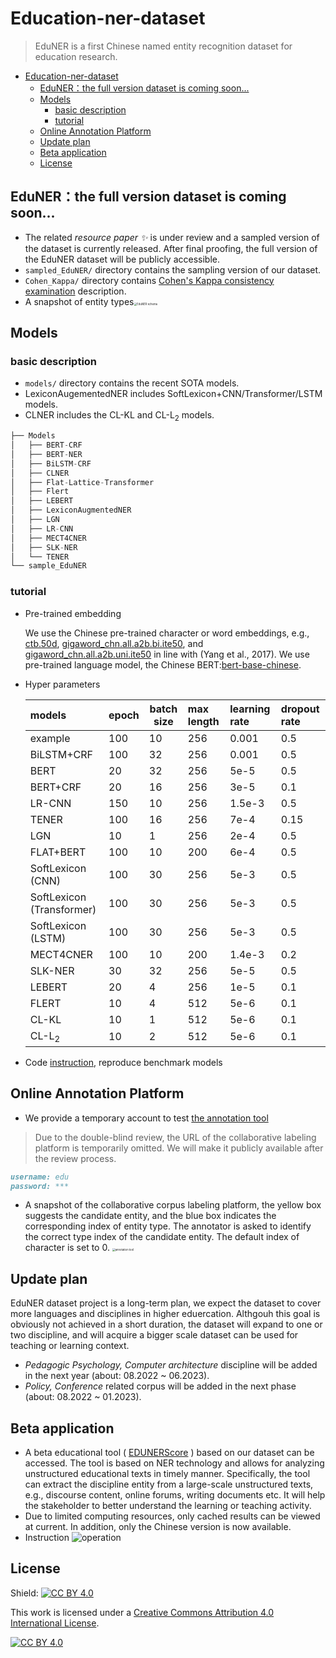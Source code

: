 

# Education-ner-dataset

> EduNER is a first Chinese named entity recognition dataset for education research.

- [Education-ner-dataset](#education-ner-dataset)
  - [EduNER：the full version dataset is coming soon...](#edunerthe-full-version-dataset-is-coming-soon)
  - [Models](#models)
    - [basic description](#basic-description)
    - [tutorial](#tutorial)
  - [Online Annotation Platform](#online-annotation-platform)
  - [Update plan](#update-plan)
  - [Beta application](#beta-application)
  - [License](#license)


## EduNER：the full version dataset is coming soon...

- The related <em>resource paper ✨</em> is under review and a sampled version of the dataset is currently released. After final proofing, the full version of the EduNER dataset will be publicly accessible.
- `sampled_EduNER/` directory contains the sampling version of our dataset.
- `Cohen_Kappa/` directory contains [Cohen's Kappa consistency examination](https://github.com/xuli19/EduNER/tree/main/Cohen_Kappa) description.
- A snapshot of entity types<img src="https://github.com/anonymous-xl/eduner/blob/main/imgs/EDUNER_schema.png" alt="EduNER schema" style="zoom:30%;" />

## Models
### basic description

- `models/` directory contains the recent SOTA models.
- LexiconAugementedNER includes SoftLexicon+CNN/Transformer/LSTM models.
- CLNER includes the CL-KL and CL-L<sub>2</sub> models.

```python
├── Models
│   ├── BERT-CRF
│   ├── BERT-NER
│   ├── BiLSTM-CRF
│   ├── CLNER
│   ├── Flat-Lattice-Transformer
│   ├── Flert
│   ├── LEBERT
│   ├── LexiconAugmentedNER
│   ├── LGN
│   ├── LR-CNN
│   ├── MECT4CNER
│   ├── SLK-NER
│   └── TENER
└── sample_EduNER
```

### tutorial

- Pre-trained embedding

   We use the Chinese pre-trained character or word embeddings, e.g., [ctb.50d](), [gigaword\_chn.all.a2b.bi.ite50](), and [gigaword\_chn.all.a2b.uni.ite50]() in line with (Yang et al., 2017). We use pre-trained language model, the Chinese BERT:[bert-base-chinese](https://huggingface.co/bert-base-chinese).

- Hyper parameters

  | models                    | epoch | batch size | max length      | learning rate | dropout rate |
  | :------------------------ | :---- | ---------- | :-------------- | :------------ | :----------- |
  | example                   | 100   | 10         | 256             | 0.001         | 0.5          |
  | BiLSTM+CRF                | 100   | 32         | 256 | 0.001         | 0.5          |
  | BERT                      | 20    | 32         | 256             | 5e-5          | 0.5          |
  | BERT+CRF                  | 20    | 16         | 256             | 3e-5          | 0.1          |
  | LR-CNN                    | 150   | 10         | 256             | 1.5e-3        | 0.5          |
  | TENER                     | 100   | 16         | 256 | 7e-4          | 0.15         |
  | LGN                       | 10    | 1          | 256             | 2e-4          | 0.5          |
  | FLAT+BERT                 | 100   | 10         | 200             | 6e-4          | 0.5          |
  | SoftLexicon (CNN)         | 100   | 30         | 256             | 5e-3          | 0.5          |
  | SoftLexicon (Transformer) | 100   | 30         | 256             | 5e-3          | 0.5          |
  | SoftLexicon (LSTM)        | 100   | 30         | 256             | 5e-3          | 0.5          |
  | MECT4CNER                 | 100   | 10         | 200             | 1.4e-3        | 0.2          |
  | SLK-NER                   | 30    | 32         | 256             | 5e-5          | 0.5          |
  | LEBERT                    | 20    | 4          | 256             | 1e-5          | 0.1          |
  | FLERT                     | 10    | 4          | 512             | 5e-6          | 0.1          |
  | CL-KL                     | 10    | 1          | 512             | 5e-6          | 0.1          |
  | CL-L<sub>2</sub>          | 10    | 2          | 512             | 5e-6          | 0.1          |

- Code [instruction](https://github.com/anonymous-xl/eduner/tree/main/models), reproduce benchmark models

## Online Annotation Platform

- We provide a temporary account to test [the annotation tool](http://*******/)
> Due to the double-blind review, the URL of the collaborative labeling platform is temporarily omitted. We will make it publicly available after the review process.

```markdown
username: edu
password: ***
```

- A snapshot of the collaborative corpus labeling platform, the yellow box suggests the candidate entity, and the blue box indicates the corresponding index of entity type. The annotator is asked to identify the correct type index of the candidate entity. The default index of character is set to 0. <img src="https://github.com/anonymous-xl/eduner/blob/main/imgs/labeling_platform.jpg" alt="annotation tool" style="zoom:30%;" />

## Update plan

EduNER dataset project is a long-term plan, we expect the dataset to cover more languages and disciplines in higher eduercation. Althgouh this goal is obviously not achieved in a short duration, the dataset will expand to one or two discipline, and will acquire a bigger scale dataset can be used for teaching or learning context. 

- *Pedagogic Psychology, Computer architecture* discipline will be added in the next year (about: 08.2022 ~ 06.2023).
- *Policy, Conference* related corpus will be added in the next phase (about: 08.2022 ~ 01.2023).

## Beta application 

- A beta educational tool ( [EDUNERScore](http://*****/ents) ) based on our dataset can be accessed. The tool is based on NER technology and allows for analyzing unstructured educational texts in timely manner. Specifically, the tool can extract the discipline entity from a large-scale unstructured texts, e.g., discourse content, online forums, writing documents etc. It will help the stakeholder to better understand the learning or teaching activity. 
- Due to limited computing resources, only cached results can be viewed at current. In addition, only the Chinese version is now available.
- Instruction ![operation](https://github.com/anonymous-xl/eduner/blob/main/imgs/EduNERScore%20intro.gif)

## License

Shield: [![CC BY 4.0][cc-by-shield]][cc-by]

This work is licensed under a
[Creative Commons Attribution 4.0 International License][cc-by].

[![CC BY 4.0][cc-by-image]][cc-by]

[cc-by]: http://creativecommons.org/licenses/by/4.0/
[cc-by-image]: https://i.creativecommons.org/l/by/4.0/88x31.png
[cc-by-shield]: https://img.shields.io/badge/License-CC%20BY%204.0-lightgrey.svg
